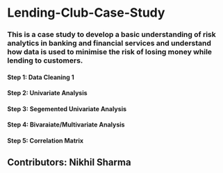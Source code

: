 # Lending-Club-Case-Study
### This is a case study to  develop a basic understanding of risk analytics in banking and financial services and understand how data is used to minimise the risk of losing money while lending to customers.

#### Step 1: Data Cleaning 1
#### Step 2: Univariate Analysis
#### Step 3: Segemented Univariate Analysis
#### Step 4: Bivaraiate/Multivariate Analysis
#### Step 5: Correlation Matrix

## Contributors: Nikhil Sharma

